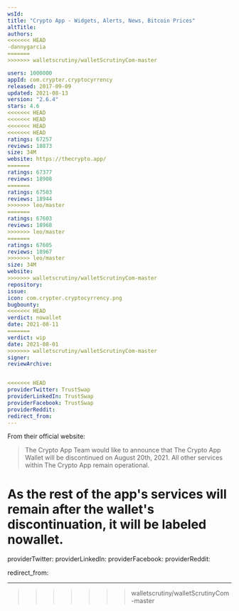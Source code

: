```yaml
---
wsId: 
title: "Crypto App - Widgets, Alerts, News, Bitcoin Prices"
altTitle: 
authors:
<<<<<<< HEAD
-dannygarcia
=======
>>>>>>> walletscrutiny/walletScrutinyCom-master

users: 1000000
appId: com.crypter.cryptocyrrency
released: 2017-09-09
updated: 2021-08-13
version: "2.6.4"
stars: 4.6
<<<<<<< HEAD
<<<<<<< HEAD
<<<<<<< HEAD
<<<<<<< HEAD
ratings: 67257
reviews: 18873
size: 34M
website: https://thecrypto.app/
=======
ratings: 67377
reviews: 18908
=======
ratings: 67503
reviews: 18944
>>>>>>> leo/master
=======
ratings: 67603
reviews: 18968
>>>>>>> leo/master
=======
ratings: 67605
reviews: 18967
>>>>>>> leo/master
size: 34M
website: 
>>>>>>> walletscrutiny/walletScrutinyCom-master
repository: 
issue: 
icon: com.crypter.cryptocyrrency.png
bugbounty: 
<<<<<<< HEAD
verdict: nowallet
date: 2021-08-11
=======
verdict: wip
date: 2021-08-01
>>>>>>> walletscrutiny/walletScrutinyCom-master
signer: 
reviewArchive:


<<<<<<< HEAD
providerTwitter: TrustSwap
providerLinkedIn: TrustSwap
providerFacebook: TrustSwap
providerReddit: 
redirect_from:
---
```


From their official website: 

>The Crypto App Team would like to announce that The Crypto App Wallet will be discontinued on August 20th, 2021. All other services within The Crypto App remain operational.

As the rest of the app's services will remain after the wallet's discontinuation, it will be labeled nowallet.
=======
providerTwitter: 
providerLinkedIn: 
providerFacebook: 
providerReddit: 

redirect_from:

---

>>>>>>> walletscrutiny/walletScrutinyCom-master

